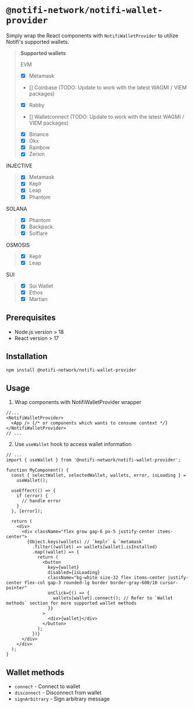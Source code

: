# `@notifi-network/notifi-wallet-provider`

Simply wrap the React components with `NotifiWalletProvider` to utilize Notifi's supported wallets.

> **Supported wallets**
>
> EVM
>
> - [x] Metamask
> - [] Coinbase (TODO: Update to work with the latest WAGMI / VIEM packages)
> - [x] Rabby
> - [] Walletconnect (TODO: Update to work with the latest WAGMI / VIEM packages)
> - [x] Binance
> - [x] Okx
> - [x] Rainbow
> - [x] Zerion

INJECTIVE

> - [x] Metamask
> - [x] Keplr
> - [x] Leap
> - [x] Phantom

SOLANA

> - [x] Phantom
> - [x] Backpack
> - [x] Solflare

OSMOSIS

> - [x] Keplr
> - [x] Leap

SUI

> - [x] Sui Wallet
> - [x] Ethos
> - [x] Martian

## Prerequisites

- Node.js version > 18
- React version > 17

## Installation

```bash
npm install @notifi-network/notifi-wallet-provider
```

## Usage

1. Wrap components with NotifiWalletProvider wrapper

```tsx
//...
<NotifiWalletProvider>
  <App /> {/* or components which wants to consume context */}
</NotifiWalletProvider>
// ...
```

2. Use `useWallet` hook to access wallet information

```tsx
// ...
import { useWallet } from '@notifi-network/notifi-wallet-provider';

function MyComponent() {
  const { selectWallet, selectedWallet, wallets, error, isLoading } =
    useWallet();

  useEffect(() => {
    if (error) {
      // handle error
    }
  }, [error]);

  return (
    <div>
      <div className="flex grow gap-6 px-5 justify-center items-center">
        {Object.keys(wallets) // `keplr` & `metamask`
          .filter((wallet) => wallets[wallet].isInstalled)
          .map((wallet) => {
            return (
              <button
                key={wallet}
                disabled={isLoading}
                className="bg-white size-32 flex items-center justify-center flex-col gap-3 rounded-lg border border-gray-600/10 cursor-pointer"
                onClick={() => {
                  wallets[wallet].connect(); // Refer to `Wallet methods` section for more supported wallet methods
                }}
              >
                <div>{wallet}</div>
              </button>
            );
          })}
      </div>
    </div>
  );
}
```

## Wallet methods

- `connect` - Connect to wallet
- `disconnect` - Disconnect from wallet
- `signArbitrary` - Sign arbitrary message
